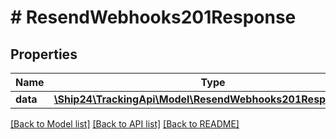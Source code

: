 # # ResendWebhooks201Response

## Properties

Name | Type | Description | Notes
------------ | ------------- | ------------- | -------------
**data** | [**\Ship24\TrackingApi\Model\ResendWebhooks201ResponseData**](ResendWebhooks201ResponseData.md) |  | [optional]

[[Back to Model list]](../../README.md#models) [[Back to API list]](../../README.md#endpoints) [[Back to README]](../../README.md)

